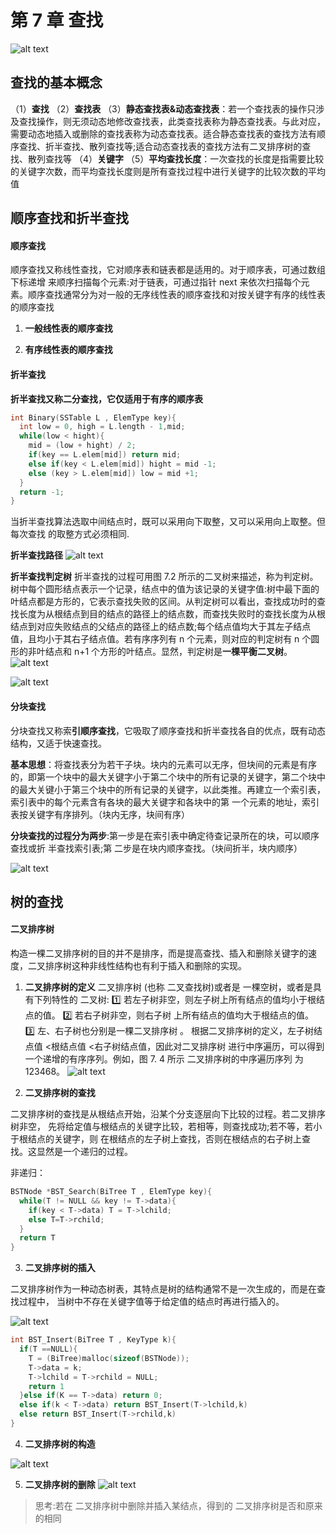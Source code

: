 # 第 7 章 查找

![alt text](./img/第七章概述.png)

## 查找的基本概念

（1）**查找**
（2）**查找表**
（3）**静态查找表&动态查找表**：若一个查找表的操作只涉及查找操作，则无须动态地修改查找表，此类查找表称为静态查找表。与此对应，需要动态地插入或删除的查找表称为动态查找表。适合静态查找表的查找方法有顺序查找、折半查找、散列查找等;适合动态查找表的查找方法有二叉排序树的查找、散列查找等
（4）**关键字**
（5）**平均查找长度**：一次查找的长度是指需要比较的关键字次数，而平均查找长度则是所有查找过程中进行关键字的比较次数的平均值

## 顺序查找和折半查找

#### 顺序查找

顺序查找又称线性查找，它对顺序表和链表都是适用的。对于顺序表，可通过数组下标递增 来顺序扫描每个元素:对于链表，可通过指针 next 来依次扫描每个元素。顺序查找通常分为对一般的无序线性表的顺序查找和对按关键字有序的线性表的顺序查找

1. **一般线性表的顺序查找**

2. **有序线性表的顺序查找**

#### 折半查找

**折半查找又称二分查找，它仅适用于有序的顺序表**

```c
int Binary(SSTable L , ElemType key){
  int low = 0, high = L.length - 1,mid;
  while(low < hight){
    mid = (low + hight) / 2;
    if(key == L.elem[mid]) return mid;
    else if(key < L.elem[mid]) hight = mid -1;
    else (key > L.elem[mid]) low = mid +1;
  }
  return -1;
}
```

当折半查找算法选取中间结点时，既可以采用向下取整，又可以采用向上取整。但每次查找 的取整方式必须相同.

**折半查找路径**
![alt text](./img/折半查找路径.png)

**折半查找判定树**
折半查找的过程可用图 7.2 所示的二叉树来描述，称为判定树。树中每个圆形结点表示一个记录，结点中的值为该记录的关键字值:树中最下面的叶结点都是方形的，它表示查找失败的区间。从判定树可以看出，查找成功时的查找长度为从根结点到目的结点的路径上的结点数，而查找失败时的查找长度为从根结点到对应失败结点的父结点的路径上的结点数;每个结点值均大于其左子结点值，且均小于其右子结点值。若有序序列有 n 个元素，则对应的判定树有 n 个圆形的非叶结点和 n+1 个方形的叶结点。显然，判定树是**一棵平衡二叉树**。
![alt text](./img/折半查找判定树.png)

![alt text](./img/折半查找分析.png)

#### 分块查找

分块查找又称索**引顺序查找**，它吸取了顺序查找和折半查找各自的优点，既有动态结构，又适于快速查找。

**基本思想**：将查找表分为若干子块。块内的元素可以无序，但块间的元素是有序的，即第一个块中的最大关键字小于第二个块中的所有记录的关键字，第二个块中的最大关键小于第三个块中的所有记录的关键字，以此类推。再建立一个索引表，索引表中的每个元素含有各块的最大关键字和各块中的第 一个元素的地址，索引表按关键字有序排列。（块内无序，块间有序）

**分块查找的过程分为两步**:第一步是在索引表中确定待查记录所在的块，可以顺序查找或折 半查找索引表;第 二步是在块内顺序查找。（块间折半，块内顺序）

![alt text](./img/分块查找.png)

## 树的查找

#### 二叉排序树

构造一棵二叉排序树的目的并不是排序，而是提高查找、插入和删除关键字的速度，二叉排序树这种非线性结构也有利于插入和删除的实现。

1. **二叉排序树的定义**
   二叉排序树 (也称 二叉查找树)或者是 一棵空树，或者是具有下列特性的 二叉树:
   1️⃣ 若左子树非空，则左子树上所有结点的值均小于根结点的值。
   2️⃣ 若右子树非空，则右子树 上所有结点的值均大于根结点的值。
   3️⃣ 左、右子树也分别是一棵二叉排序树 。
   根据二叉排序树的定义，左子树结点值 <根结点值 <右子树结点值，因此对二叉排序树 进行中序遍历，可以得到一个递增的有序序列。例如，图 7. 4 所示 二叉排序树的中序遍历序列 为 123468。
   ![alt text](./img/二叉排序树.png)

2. **二叉排序树的查找**

二叉排序树的查找是从根结点开始，沿某个分支逐层向下比较的过程。若二叉排序树非空， 先将给定值与根结点的关键字比较，若相等，则查找成功;若不等，若小于根结点的关键字，则 在根结点的左子树上查找，否则在根结点的右子树上查找。这显然是一个递归的过程。

非递归：

```c
BSTNode *BST_Search(BiTree T , ElemType key){
  while(T != NULL && key != T->data){
    if(key < T->data) T = T->lchild;
    else T=T->rchild;
  }
  return T
}
```

3. **二叉排序树的插入**

二叉排序树作为一种动态树表，其特点是树的结构通常不是一次生成的，而是在查找过程中， 当树中不存在关键字值等于给定值的结点时再进行插入的。

![alt text](./img/二叉排序树的插入.png)

```c
int BST_Insert(BiTree T , KeyType k){
  if(T ==NULL){
    T = (BiTree)malloc(sizeof(BSTNode));
    T->data = k;
    T->lchild = T->rchild = NULL;
    return 1
  }else if(K == T->data) return 0;
  else if(k < T->data) return BST_Insert(T->lchild,k)
  else return BST_Insert(T->rchild,k)
}
```

4. **二叉排序树的构造**

![alt text](./img/二叉排序树的构造.png)

5. **二叉排序树的删除**
   ![alt text](./img/二叉排序树的删除.png)

> 思考:若在 二叉排序树中删除并插入某结点，得到的 二叉排序树是否和原来的相同
